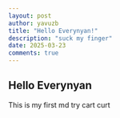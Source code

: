 ```yaml
---
layout: post
author: yavuzb
title: "Hello Everynyan!"
description: "suck my finger"
date: 2025-03-23
comments: true
---
```


## Hello Everynyan

This is my first md try cart curt
